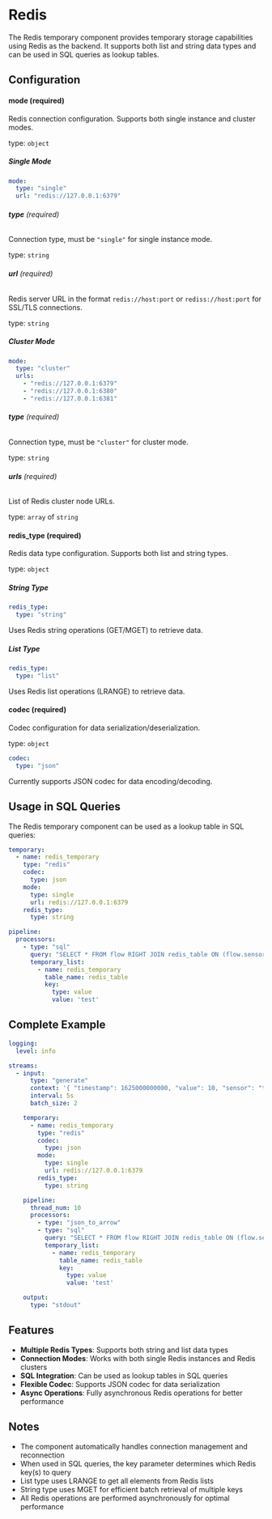 # Redis

The Redis temporary component provides temporary storage capabilities using Redis as the backend. It supports both list and string data types and can be used in SQL queries as lookup tables.

## Configuration

#### **mode** (required)

Redis connection configuration. Supports both single instance and cluster modes.

type: `object`

##### Single Mode

```yaml
mode:
  type: "single"
  url: "redis://127.0.0.1:6379"
```

###### **type** (required)

Connection type, must be `"single"` for single instance mode.

type: `string`

###### **url** (required)

Redis server URL in the format `redis://host:port` or `rediss://host:port` for SSL/TLS connections.

type: `string`

##### Cluster Mode

```yaml
mode:
  type: "cluster"
  urls:
    - "redis://127.0.0.1:6379"
    - "redis://127.0.0.1:6380"
    - "redis://127.0.0.1:6381"
```

###### **type** (required)

Connection type, must be `"cluster"` for cluster mode.

type: `string`

###### **urls** (required)

List of Redis cluster node URLs.

type: `array` of `string`

#### **redis_type** (required)

Redis data type configuration. Supports both list and string types.

type: `object`

##### String Type

```yaml
redis_type:
  type: "string"
```

Uses Redis string operations (GET/MGET) to retrieve data.

##### List Type

```yaml
redis_type:
  type: "list"
```

Uses Redis list operations (LRANGE) to retrieve data.

#### **codec** (required)

Codec configuration for data serialization/deserialization.

type: `object`

```yaml
codec:
  type: "json"
```

Currently supports JSON codec for data encoding/decoding.

## Usage in SQL Queries

The Redis temporary component can be used as a lookup table in SQL queries:

```yaml
temporary:
  - name: redis_temporary
    type: "redis"
    codec:
      type: json
    mode:
      type: single
      url: redis://127.0.0.1:6379
    redis_type:
      type: string

pipeline:
  processors:
    - type: "sql"
      query: "SELECT * FROM flow RIGHT JOIN redis_table ON (flow.sensor = redis_table.x)"
      temporary_list:
        - name: redis_temporary
          table_name: redis_table
          key:
            type: value
            value: 'test'
```

## Complete Example

```yaml
logging:
  level: info

streams:
  - input:
      type: "generate"
      context: '{ "timestamp": 1625000000000, "value": 10, "sensor": "temp_1" }'
      interval: 5s
      batch_size: 2

    temporary:
      - name: redis_temporary
        type: "redis"
        codec:
          type: json
        mode:
          type: single
          url: redis://127.0.0.1:6379
        redis_type:
          type: string

    pipeline:
      thread_num: 10
      processors:
        - type: "json_to_arrow"
        - type: "sql"
          query: "SELECT * FROM flow RIGHT JOIN redis_table ON (flow.sensor = redis_table.x)"
          temporary_list:
            - name: redis_temporary
              table_name: redis_table
              key:
                type: value
                value: 'test'

    output:
      type: "stdout"
```

## Features

- **Multiple Redis Types**: Supports both string and list data types
- **Connection Modes**: Works with both single Redis instances and Redis clusters
- **SQL Integration**: Can be used as lookup tables in SQL queries
- **Flexible Codec**: Supports JSON codec for data serialization
- **Async Operations**: Fully asynchronous Redis operations for better performance

## Notes

- The component automatically handles connection management and reconnection
- When used in SQL queries, the key parameter determines which Redis key(s) to query
- List type uses LRANGE to get all elements from Redis lists
- String type uses MGET for efficient batch retrieval of multiple keys
- All Redis operations are performed asynchronously for optimal performance